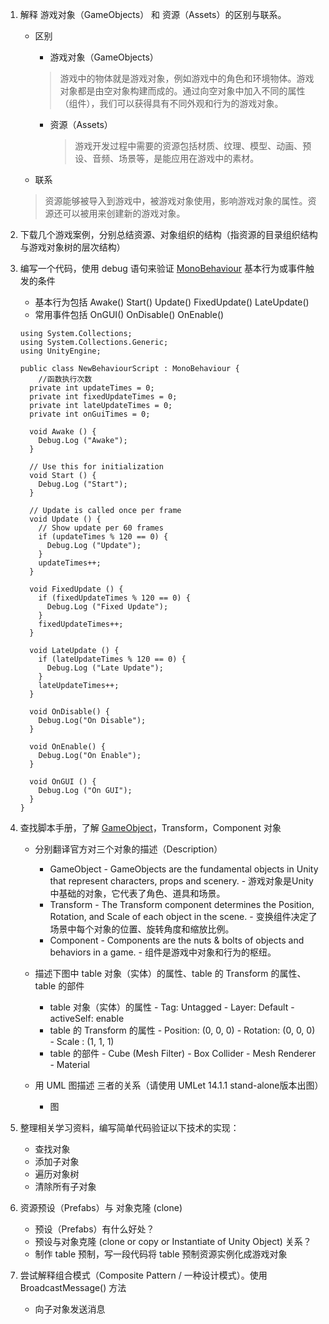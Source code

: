 ﻿1. 解释 游戏对象（GameObjects） 和 资源（Assets）的区别与联系。    * 区别        - 游戏对象（GameObjects）         > 游戏中的物体就是游戏对象，例如游戏中的角色和环境物体。游戏对象都是由空对象构建而成的。通过向空对象中加入不同的属性（组件），我们可以获得具有不同外观和行为的游戏对象。        - 资源（Assets）          > 游戏开发过程中需要的资源包括材质、纹理、模型、动画、预设、音频、场景等，是能应用在游戏中的素材。    * 联系     > 资源能够被导入到游戏中，被游戏对象使用，影响游戏对象的属性。资源还可以被用来创建新的游戏对象。2. 下载几个游戏案例，分别总结资源、对象组织的结构（指资源的目录组织结构与游戏对象树的层次结构）3. 编写一个代码，使用 debug 语句来验证 [MonoBehaviour](https://docs.unity3d.com/ScriptReference/MonoBehaviour.html) 基本行为或事件触发的条件    - 基本行为包括 Awake() Start() Update() FixedUpdate() LateUpdate()    - 常用事件包括 OnGUI() OnDisable() OnEnable()    ```    using System.Collections;    using System.Collections.Generic;    using UnityEngine;    public class NewBehaviourScript : MonoBehaviour {        //函数执行次数      private int updateTimes = 0;      private int fixedUpdateTimes = 0;      private int lateUpdateTimes = 0;      private int onGuiTimes = 0;      void Awake () {        Debug.Log ("Awake");      }      // Use this for initialization      void Start () {        Debug.Log ("Start");      }            // Update is called once per frame      void Update () {        // Show update per 60 frames        if (updateTimes % 120 == 0) {          Debug.Log ("Update");        }        updateTimes++;      }          void FixedUpdate () {        if (fixedUpdateTimes % 120 == 0) {          Debug.Log ("Fixed Update");        }        fixedUpdateTimes++;      }          void LateUpdate () {        if (lateUpdateTimes % 120 == 0) {          Debug.Log ("Late Update");        }        lateUpdateTimes++;      }          void OnDisable() {        Debug.Log("On Disable");      }          void OnEnable() {        Debug.Log("On Enable");      }          void OnGUI () {        Debug.Log ("On GUI");      }    }    ```    4. 查找脚本手册，了解 [GameObject](https://docs.unity3d.com/ScriptReference/GameObject.html)，Transform，Component 对象    - 分别翻译官方对三个对象的描述（Description）        - GameObject               - GameObjects are the fundamental objects in Unity that represent characters, props and scenery.               - 游戏对象是Unity中基础的对象，它代表了角色、道具和场景。        - Transform               - The Transform component determines the Position, Rotation, and Scale of each object in the scene.               - 变换组件决定了场景中每个对象的位置、旋转角度和缩放比例。        - Component               - Components are the nuts & bolts of objects and behaviors in a game.                - 组件是游戏中对象和行为的枢纽。    - 描述下图中 table 对象（实体）的属性、table 的 Transform 的属性、 table 的部件        - table 对象（实体）的属性               - Tag: Untagged               - Layer: Default               - activeSelf: enable        - table 的 Transform 的属性               - Position: (0, 0, 0)               - Rotation: (0, 0, 0)               - Scale : (1, 1, 1)        - table 的部件               - Cube (Mesh Filter)               - Box Collider               - Mesh Renderer               - Material    - 用 UML 图描述 三者的关系（请使用 UMLet 14.1.1 stand-alone版本出图）        - 图5. 整理相关学习资料，编写简单代码验证以下技术的实现：    - 查找对象    - 添加子对象    - 遍历对象树    - 清除所有子对象6. 资源预设（Prefabs）与 对象克隆 (clone)    - 预设（Prefabs）有什么好处？    - 预设与对象克隆 (clone or copy or Instantiate of Unity Object) 关系？    - 制作 table 预制，写一段代码将 table 预制资源实例化成游戏对象7. 尝试解释组合模式（Composite Pattern / 一种设计模式）。使用 BroadcastMessage() 方法    - 向子对象发送消息